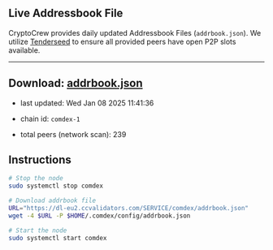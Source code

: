## Live Addressbook File

CryptoCrew provides daily updated Addressbook Files (`addrbook.json`). We utilize [Tenderseed](https://github.com/binaryholdings/tenderseed) to ensure all provided peers have open P2P slots available.

---
**Download: [addrbook.json](https://dl-eu2.ccvalidators.com/SERVICE/comdex/addrbook.json)**
---

- last updated: Wed Jan 08 2025 11:41:36
- chain id: `comdex-1`

- total peers (network scan): 239

## Instructions
```sh
# Stop the node
sudo systemctl stop comdex

# Download addrbook file
URL="https://dl-eu2.ccvalidators.com/SERVICE/comdex/addrbook.json"
wget -4 $URL -P $HOME/.comdex/config/addrbook.json

# Start the node
sudo systemctl start comdex
```
